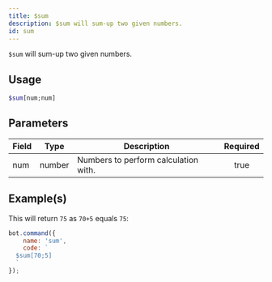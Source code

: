 ```yaml
---
title: $sum
description: $sum will sum-up two given numbers.
id: sum
---
```


`$sum` will sum-up two given numbers.

## Usage

```php
$sum[num;num]
```

## Parameters

| Field | Type   | Description                          | Required |
| ----- | ------ | ------------------------------------ | :------: |
| num   | number | Numbers to perform calculation with. |   true   |

## Example(s)

This will return `75` as `70+5` equals `75`:

```javascript
bot.command({
    name: 'sum',
    code: `
  $sum[70;5]
  `
});
```